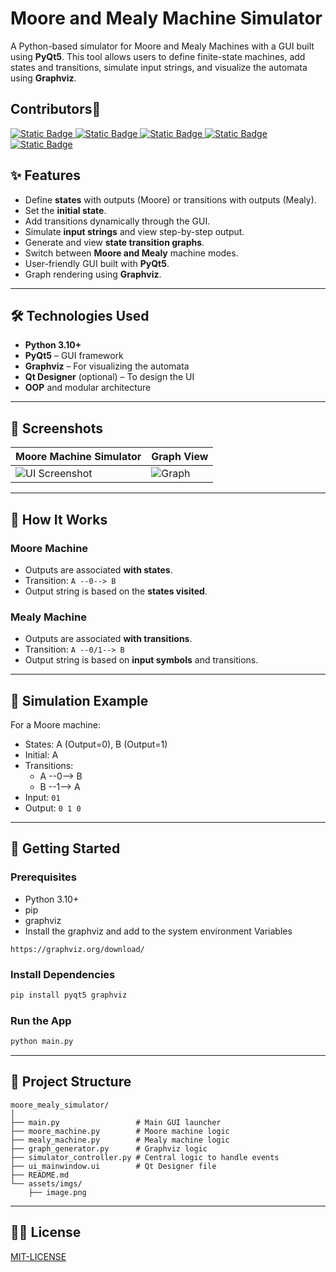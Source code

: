 # Moore and Mealy Machine Simulator

A Python-based simulator for Moore and Mealy Machines with a GUI built using **PyQt5**. This tool allows users to define finite-state machines, add states and transitions, simulate input strings, and visualize the automata using **Graphviz**.

## Contributors🙌

<span>
    <a href="https://www.github.com/ahmedyar7">
        <img alt="Static Badge" src="https://img.shields.io/badge/Ahmed%20Yar-black?style=for-the-badge&logo=github">
    </a>
    <a href="https://www.github.com/SameerTalreja">
        <img alt="Static Badge" src="https://img.shields.io/badge/Sameer%20Talreja-%20%2329424d?style=for-the-badge&logo=github">
    </a>
    <a href="https://www.github.com/AbulBasit">
        <img alt="Static Badge" src="https://img.shields.io/badge/Abul%20Basit-%20%232a294d?style=for-the-badge&logo=github">
    </a>
    <a href="https://www.github.com/HumayunJunaid">
        <img alt="Static Badge" src="https://img.shields.io/badge/Humayun%20Junaid-%20%23320954?style=for-the-badge&logo=github">
    </a>
    <a href="https://github.com/DevStudent101-yk">
        <img alt="Static Badge" src="https://img.shields.io/badge/Younus%20Khan-%20%234b9965?style=for-the-badge&logo=github">
    </a>
</span>

## ✨ Features

- Define **states** with outputs (Moore) or transitions with outputs (Mealy).
- Set the **initial state**.
- Add transitions dynamically through the GUI.
- Simulate **input strings** and view step-by-step output.
- Generate and view **state transition graphs**.
- Switch between **Moore and Mealy** machine modes.
- User-friendly GUI built with **PyQt5**.
- Graph rendering using **Graphviz**.

---

## 🛠️ Technologies Used

- **Python 3.10+**
- **PyQt5** – GUI framework
- **Graphviz** – For visualizing the automata
- **Qt Designer** (optional) – To design the UI
- **OOP** and modular architecture

---

## 📸 Screenshots

| Moore Machine Simulator                   | Graph View                                   |
| ----------------------------------------- | -------------------------------------------- |
| ![UI Screenshot](./assets/imgs/image.png) | ![Graph](./machine_images/moore_machine.png) |

---

## 🧠 How It Works

### Moore Machine

- Outputs are associated **with states**.
- Transition: `A --0--> B`
- Output string is based on the **states visited**.

### Mealy Machine

- Outputs are associated **with transitions**.
- Transition: `A --0/1--> B`
- Output string is based on **input symbols** and transitions.

---

## 🧪 Simulation Example

For a Moore machine:

- States: A (Output=0), B (Output=1)
- Initial: A
- Transitions:
  - A --0--> B
  - B --1--> A
- Input: `01`
- Output: `0 1 0`

---

## 🚀 Getting Started

### Prerequisites

- Python 3.10+
- pip
- graphviz
- Install the graphviz and add to the system environment Variables

```
https://graphviz.org/download/
```

### Install Dependencies

```bash
pip install pyqt5 graphviz
```

### Run the App

```bash
python main.py
```

---

## 📂 Project Structure

```
moore_mealy_simulator/
│
├── main.py                 # Main GUI launcher
├── moore_machine.py        # Moore machine logic
├── mealy_machine.py        # Mealy machine logic
├── graph_generator.py      # Graphviz logic
├── simulator_controller.py # Central logic to handle events
├── ui_mainwindow.ui        # Qt Designer file
├── README.md
└── assets/imgs/
    ├── image.png
```

---

## 👨‍💻 License

[MIT-LICENSE](./LICENSE)
